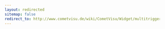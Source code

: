 ```yaml
---
layout: redirected
sitemap: false
redirect_to: http://www.cometvisu.de/wiki/CometVisu/Widget/multitrigger/de
---
```



